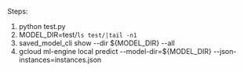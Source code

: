 Steps:

 1. python test.py
 1. MODEL_DIR=test/`ls test/|tail -n1`
 1. saved_model_cli show --dir ${MODEL_DIR} --all
 1. gcloud ml-engine local predict --model-dir=${MODEL_DIR} --json-instances=instances.json

